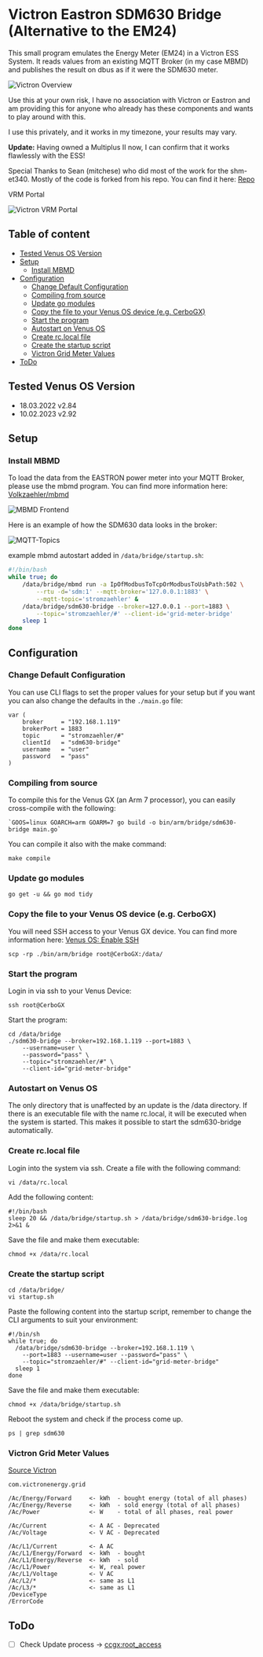 # Victron Eastron SDM630 Bridge (Alternative to the EM24)

This small program emulates the Energy Meter (EM24) in a
Victron ESS System. It reads values from an existing MQTT
Broker (in my case MBMD) and publishes the result on dbus
as if it were the SDM630 meter.

![Victron Overview](./.media/victron_meter.png)

Use this at your own risk, I have no association with Victron
or Eastron and am providing this for anyone who already has
these components and wants to play around with this.

I use this privately, and it works in my timezone, your
results may vary.

__Update:__ Having owned a Multiplus II now, I can confirm
that it works flawlessly with the ESS!

Special Thanks to Sean (mitchese) who did most of the work for the shm-et340.
Mostly of the code is forked from his repo. You can find it here:
[Repo](https://github.com/mitchese/shm-et340)

VRM Portal

![Victron VRM Portal](./.media/vrm_portal.png)

## Table of content

- [Tested Venus OS Version](#tested-venus-os-version)
- [Setup](#setup)
  - [Install MBMD](#install-mbmd)
- [Configuration](#configuration)
  - [Change Default Configuration](#change-default-configuration)
  - [Compiling from source](#compiling-from-source)
  - [Update go modules](#update-go-modules)
  - [Copy the file to your Venus OS device (e.g. CerboGX)](#copy-the-file-to-your-venus-os-device-eg-cerbogx)
  - [Start the program](#start-the-program)
  - [Autostart on Venus OS](#autostart-on-venus-os)
  - [Create rc.local file](#create-rclocal-file)
  - [Create the startup script](#create-the-startup-script)
  - [Victron Grid Meter Values](#victron-grid-meter-values)
- [ToDo](#todo)

## Tested Venus OS Version

- 18.03.2022 v2.84
- 10.02.2023 v2.92

## Setup

### Install MBMD

To load the data from the EASTRON power meter into your MQTT Broker,
please use the mbmd program. You can find more information here:
[Volkzaehler/mbmd](https://github.com/volkszaehler/mbmd)

![MBMD Frontend](./.media/mbmd.png)

Here is an example of how the SDM630 data looks in the broker:

![MQTT-Topics](./.media/mqtt-topics.png)

example mbmd autostart added in `/data/bridge/startup.sh`:

```bash
#!/bin/bash
while true; do
    /data/bridge/mbmd run -a IpOfModbusToTcpOrModbusToUsbPath:502 \
        --rtu -d='sdm:1' --mqtt-broker='127.0.0.1:1883' \
        --mqtt-topic='stromzaehler' &
    /data/bridge/sdm630-bridge --broker=127.0.0.1 --port=1883 \
        --topic='stromzaehler/#' --client-id='grid-meter-bridge'
    sleep 1
done
```

## Configuration

### Change Default Configuration

You can use CLI flags to set the proper values for your setup but
if you want you can also change the defaults in  the `./main.go` file:

```golang
var (
    broker     = "192.168.1.119"
    brokerPort = 1883
    topic      = "stromzaehler/#"
    clientId   = "sdm630-bridge"
    username   = "user"
    password   = "pass"
)
```

### Compiling from source

To compile this for the Venus GX (an Arm 7 processor), you can
easily cross-compile with the following:

```golang
`GOOS=linux GOARCH=arm GOARM=7 go build -o bin/arm/bridge/sdm630-bridge main.go`
```

You can compile it also with the make command:

```golang
make compile
```

### Update go modules

```shell
go get -u && go mod tidy
```

### Copy the file to your Venus OS device (e.g. CerboGX)

You will need SSH access to your Venus GX device. You can find
more information here: [Venus OS: Enable SSH](https://www.victronenergy.com/live/ccgx:root_access#set_access_level_to_superuser)

```shell
scp -rp ./bin/arm/bridge root@CerboGX:/data/
```

### Start the program

Login in via ssh to your Venus Device:

```shell
ssh root@CerboGX
```

Start the program:

```shell
cd /data/bridge
./sdm630-bridge --broker=192.168.1.119 --port=1883 \
    --username=user \
    --password="pass" \
    --topic="stromzaehler/#" \
    --client-id="grid-meter-bridge"
```

### Autostart on Venus OS

The only directory that is unaffected by an update is the /data directory.
If there is an executable file with the name rc.local, it will be executed
when the system is started. This makes it possible to start the
sdm630-bridge automatically.

### Create rc.local file

Login into the system via ssh. Create a file with the following command:

```shell
vi /data/rc.local
```

Add the following content:

```shell
#!/bin/bash
sleep 20 && /data/bridge/startup.sh > /data/bridge/sdm630-bridge.log 2>&1 &
```

Save the file and make them executable:

```shell
chmod +x /data/rc.local
```

### Create the startup script

```shell
cd /data/bridge/
vi startup.sh
```

Paste the following content into the startup script, remember to change
the CLI arguments to suit your environment:

```shell
#!/bin/sh
while true; do
  /data/bridge/sdm630-bridge --broker=192.168.1.119 \
    --port=1883 --username=user --password="pass" \
    --topic="stromzaehler/#" --client-id="grid-meter-bridge"
  sleep 1
done
```

Save the file and make them executable:

```shell
chmod +x /data/bridge/startup.sh
```

Reboot the system and check if the process come up.

```shell
ps | grep sdm630
```

### Victron Grid Meter Values

[Source Victron](https://github.com/victronenergy/venus/wiki/dbus#grid-meter)

```shell
com.victronenergy.grid

/Ac/Energy/Forward     <- kWh  - bought energy (total of all phases)
/Ac/Energy/Reverse     <- kWh  - sold energy (total of all phases)
/Ac/Power              <- W    - total of all phases, real power

/Ac/Current            <- A AC - Deprecated
/Ac/Voltage            <- V AC - Deprecated

/Ac/L1/Current         <- A AC
/Ac/L1/Energy/Forward  <- kWh  - bought
/Ac/L1/Energy/Reverse  <- kWh  - sold
/Ac/L1/Power           <- W, real power
/Ac/L1/Voltage         <- V AC
/Ac/L2/*               <- same as L1
/Ac/L3/*               <- same as L1
/DeviceType
/ErrorCode
```

## ToDo

- [ ] Check Update process -> [ccgx:root_access](https://www.victronenergy.com/live/ccgx:root_access)




